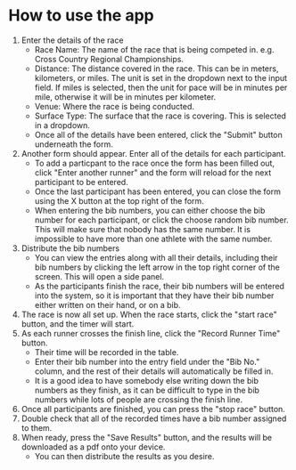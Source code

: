 <h1>How to use the app</h1>
<ol>
  <li>
    Enter the details of the race
    <ul>
      <li>Race Name: The name of the race that is being competed in. e.g. Cross Country Regional Championships.</li>
      <li>Distance: The distance covered in the race. This can be in meters, kilometers, or miles. The unit is set in the dropdown next to the input field. If miles is selected, then the unit for pace will be in minutes per mile, otherwise it will be in minutes per kilometer. 
      <li>Venue: Where the race is being conducted.</li>
      <li>Surface Type: The surface that the race is covering. This is selected in a dropdown.</li>
      <li>Once all of the details have been entered, click the "Submit" button underneath the form.</li>
    </ul>
  </li>
  <li>
    Another form should appear. Enter all of the details for each participant.
    <ul>
      <li>To add a particpant to the race once the form has been filled out, click "Enter another runner" and the form will reload for the next participant to be entered.</li>
      <li>Once the last participant has been entered, you can close the form using the X button at the top right of the form.</li>
      <li>When entering the bib numbers, you can either choose the bib number for each participant, or click the choose random bib number. This will make sure that nobody has the same number. It is impossible to have more than one athlete with the same number.</li>
    </ul>
  </li>
  <li>
    Distribute the bib numbers
    <ul>
      <li>You can view the entries along with all their details, including their bib numbers by clicking the left arrow in the top right corner of the screen. This will open a side panel.</li>
      <li>As the participants finish the race, their bib numbers will be entered into the system, so it is important that they have their bib number either written on their hand, or on a bib.
    </ul>
  </li>
  <li>
    The race is now all set up. When the race starts, click the "start race" button, and the timer will start.
  </li>
  <li>
    As each runner crosses the finish line, click the "Record Runner Time" button.
    <ul>
      <li>Their time will be recorded in the table.</li>
      <li>Enter their bib number into the entry field under the "Bib No." column, and the rest of their details will automatically be filled in.</li>
      <li>It is a good idea to have somebody else writing down the bib numbers as they finish, as it can be difficult to type in the bib numbers while lots of people are crossing the finish line.</li>
    </ul>
  </li>
  <li>
    Once all participants are finished, you can press the "stop race" button.
  </li>
  <li>
    Double check that all of the recorded times have a bib number assigned to them.
  </li>
  <li>
    When ready, press the "Save Results" button, and the results will be downloaded as a pdf onto your device.
    <ul>
      <li>You can then distribute the results as you desire.</li>
    </ul>
  </li>
</ol>
